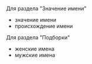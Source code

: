 Для раздела "Значение имени"

- значение имени
- происхождение имени

Для раздела "Подборки"

- женские имена
- мужские имена

